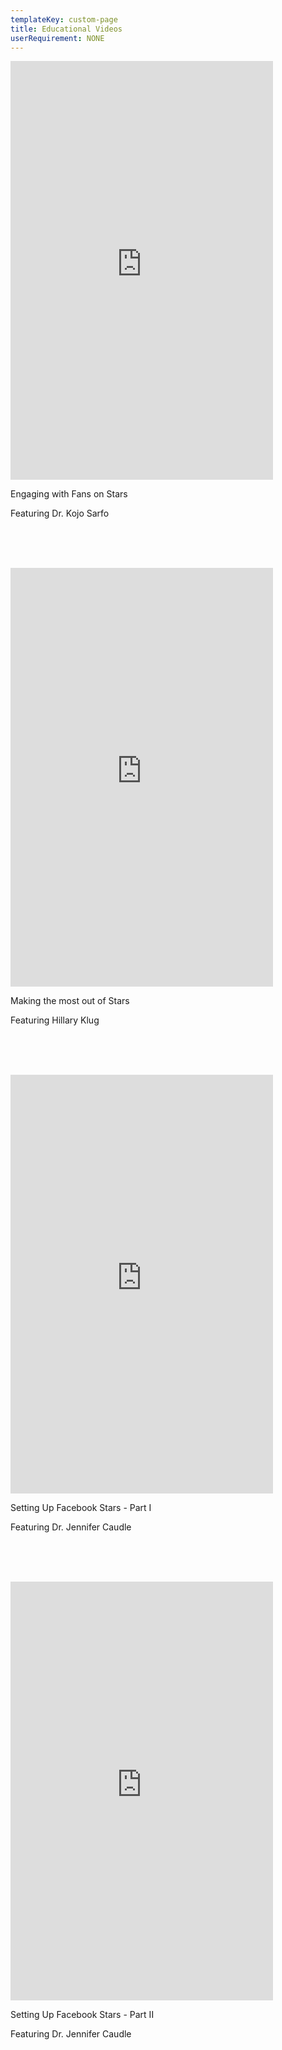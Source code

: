```yaml
---
templateKey: custom-page
title: Educational Videos
userRequirement: NONE
---
```

<div class="videos-wrapper">

<div class="video-container">

<iframe src="https://player.vimeo.com/video/728214671?h=61bb0e3158" width="420px" height="670px" frameborder="0" allow="autoplay; fullscreen; picture-in-picture" allowfullscreen></iframe>

Engaging with Fans on Stars

Featuring Dr. Kojo Sarfo

<br><br><br>

</div>

<div class="video-container">

<iframe src="https://player.vimeo.com/video/728220020?h=de61408c28" width="420px" height="670px" frameborder="0" allow="autoplay; fullscreen; picture-in-picture" allowfullscreen></iframe>

Making the most out of Stars

Featuring Hillary Klug

<br><br><br>

</div>
<div class="video-container">

<iframe src="https://player.vimeo.com/video/728216900?h=458b6178bb" width="420px" height="670px" frameborder="0" allow="autoplay; fullscreen; picture-in-picture" allowfullscreen></iframe>

Setting Up Facebook Stars - Part I

Featuring Dr. Jennifer Caudle

<br><br><br>

</div>
<div class="video-container">

<iframe src="https://player.vimeo.com/video/728219364?h=e1b75ccd7b" width="420px" height="670px" frameborder="0" allow="autoplay; fullscreen; picture-in-picture" allowfullscreen></iframe>

Setting Up Facebook Stars - Part II

Featuring Dr. Jennifer Caudle

</div>

</div>